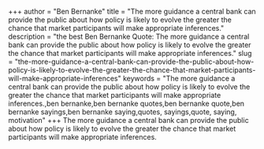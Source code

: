 +++
author = "Ben Bernanke"
title = "The more guidance a central bank can provide the public about how policy is likely to evolve the greater the chance that market participants will make appropriate inferences."
description = "the best Ben Bernanke Quote: The more guidance a central bank can provide the public about how policy is likely to evolve the greater the chance that market participants will make appropriate inferences."
slug = "the-more-guidance-a-central-bank-can-provide-the-public-about-how-policy-is-likely-to-evolve-the-greater-the-chance-that-market-participants-will-make-appropriate-inferences"
keywords = "The more guidance a central bank can provide the public about how policy is likely to evolve the greater the chance that market participants will make appropriate inferences.,ben bernanke,ben bernanke quotes,ben bernanke quote,ben bernanke sayings,ben bernanke saying,quotes, sayings,quote, saying, motivation"
+++
The more guidance a central bank can provide the public about how policy is likely to evolve the greater the chance that market participants will make appropriate inferences.
